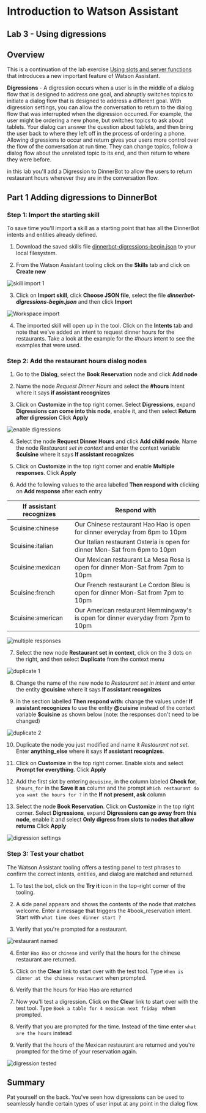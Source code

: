 # Introduction to Watson Assistant

## Lab 3 - Using digressions

## Overview

This is a continuation of the lab exercise [Using slots and server functions](https://github.com/djccarew/watson-assistant-slots-cloud_functions) that introduces a new important feature of Watson Assistant.

**Digressions** - A digression occurs when a user is in the middle of a dialog flow that is designed to address one goal, and abruptly switches topics to initiate a dialog flow that is designed to address a different goal. With digression settings, you can allow the conversation to return to the dialog flow that was interrupted when the digression occurred. For example, the user might be ordering a new phone, but switches topics to ask about tablets. Your dialog can answer the question about tablets, and then bring the user back to where they left off in the process of ordering a phone. Allowing digressions to occur and return gives your users more control over the flow of the conversation at run time. They can change topics, follow a dialog flow about the unrelated topic to its end, and then return to where they were before.

in this lab you'll add a Digression to DinnerBot to allow the users to return restaurant hours wherever they are in the conversation flow.


## Part 1 Adding digressions to DinnerBot

### Step 1: Import the starting skill

To save time you'll import a skill  as a starting point that has all the DinnerBot intents and entities  already defined.

1. Download the saved skills file [dinnerbot-digressions-begin.json](skills/dinnerbot-digressions-begin.json) to your local filesystem.

2. From the Watson Assistant tooling click on the **Skills** tab and click on **Create new**

![skill import 1](images/ss3.png)

3. Click on **Import skill**, click **Choose JSON file**, select the file ***dinnerbot-digressions-begin.json*** and then click **Import**

![Workspace import](images/ss4.png)

4. The imported skill will open up in the tool. Click on the  **Intents** tab and note that we've added an intent to request dinner hours for the restaurants. Take a look at the example for the *#hours* intent to see the examples that were used.


### Step 2: Add the restaurant hours dialog nodes

1. Go to the **Dialog**, select the **Book Reservation** node and click **Add node**

2. Name the node *Request Dinner Hours* and select the **#hours** intent where it says **if assistant recognizes**

3. Click on **Customize** in the top right corner. Select **Digressions**, expand **Digressions can come into this node**, enable it, and then select **Return after digression** Click **Apply**

![enable digressions](images/ss5.png)

4. Select the node **Request Dinner Hours** and click **Add child node**. Name the node *Restaurant set in context* and enter the context variable **$cuisine** where it says **If assistant recognizes**

5. Click on **Customize** in the top right corner and enable **Multiple responses**. Click **Apply**

6. Add the following values to the area labelled **Then respond with** clicking on **Add response** after each entry

| If assistant recognizes       | Respond with                                                                       |
|-------------------------------|------------------------------------------------------------------------------------|
| $cuisine:chinese              | Our Chinese restaurant Hao Hao is open for dinner everyday from 6pm to 10pm        |
| $cuisine:italian              | Our Italian restaurant Osteria is open for dinner Mon-Sat from 6pm to 10pm         |
| $cuisine:mexican              | Our Mexican restaurant La Mesa Rosa is open for dinner Mon-Sat from 7pm to 10pm    |
| $cuisine:french               | Our French restaurant Le Cordon Bleu is open for dinner Mon-Sat from 7pm to 10pm   |
| $cuisine:american             | Our American restaurant Hemmingway's is open for dinner everyday from 7pm to 10pm  |

![multiple responses](images/ss6.png)

7. Select the new node **Restaurant set in context**, click on the 3 dots on the right, and then select **Duplicate** from the context menu

![duplicate 1](images/ss7.png)

8. Change the name of the new node to *Restaurant set in intent* and enter the entity **@cuisine** where it says **If assistant recognizes**

9. In the section labelled **Then respond with:** change the values under **If assistant recognizes** to use the entity **@cuisine** instead of the context variable **$cuisine** as shown below (note: the responses don't need to be changed)

![duplicate 2](images/ss8.png)

10. Duplicate the node you just modified and name it *Restaurant not set*. Enter **anything_else** where it says **If assistant recognizes**.

11. Click on **Customize** in the top right corner. Enable slots and  select **Prompt for everything**. Click **Apply**

12. Add the first slot by entering `@cuisine`,  in the column labeled **Check for**, `$hours_for` in the **Save it as** column and the  prompt `Which restaurant do you want the hours for ?` in the **If not present, ask** column

13. Select the node **Book Reservation**. Click on **Customize** in the top right corner. Select **Digressions**, expand **Digressions can go away from  this node**, enable it  and select **Only digress from slots to nodes that allow returns** Click **Apply**

![digression settings](images/ss9.png)


### Step 3: Test your chatbot

The Watson Assistant tooling offers a testing panel to test phrases to confirm the correct intents, entities, and dialog are matched and returned.

1. To test the bot, click on the **Try it** icon in the top-right corner of the tooling.

2. A side panel appears and shows the contents of the node that matches welcome. Enter a message that triggers the #book_reservation intent. Start with  `what time does dinner start ?`

3. Verify that you're prompted for a restaurant.

![restaurant named](images/ss10.png)

4. Enter `Hao Hao` or `chinese` and verify that the hours for the chinese restaurant are returned.

5. Click on the **Clear** link to start over with the test tool.  Type `When is dinner at the chinese restaurant` when prompted.

6. Verify that the hours for Hao Hao are returned

7. Now you'll test a digression. Click on the **Clear** link to start over with the test tool.  Type `Book a table for 4 mexican next friday ` when prompted.

8. Verify that you are prompted for the time. Instead of the time enter `what are the hours` instead

9. Verify that the hours of the  Mexican restaurant are returned and you're prompted for the time of your reservation again.

![digression tested](images/ss11.png)

## Summary

Pat yourself on the back. You've seen how digressions can be used to seamlessly handle certain types of user input at any point in the dialog flow.
